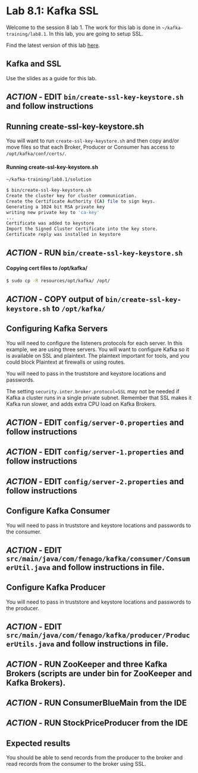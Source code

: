 # Lab 8.1: Kafka SSL

Welcome to the session 8 lab 1. The work for this lab is done in `~/kafka-training/lab8.1`.
In this lab, you are going to setup SSL.



Find the latest version of this lab [here]().

## Kafka and SSL

Use the slides as a guide for this lab.

## ***ACTION*** - EDIT `bin/create-ssl-key-keystore.sh` and follow instructions

## Running create-ssl-key-keystore.sh

You will want to run `create-ssl-key-keystore.sh` and then
copy and/or move files so that each Broker, Producer or Consumer has access
to `/opt/kafka/conf/certs/`.

#### Running create-ssl-key-keystore.sh
```sh
~/kafka-training/lab8.1/solution

$ bin/create-ssl-key-keystore.sh
Create the cluster key for cluster communication.
Create the Certificate Authority (CA) file to sign keys.
Generating a 1024 bit RSA private key
writing new private key to 'ca-key'
...
Certificate was added to keystore
Import the Signed Cluster Certificate into the key store.
Certificate reply was installed in keystore
```

## ***ACTION*** - RUN `bin/create-ssl-key-keystore.sh`

#### Copying cert files to /opt/kafka/

```sh
$ sudo cp -R resources/opt/kafka/ /opt/
```

## ***ACTION*** - COPY output of `bin/create-ssl-key-keystore.sh` to `/opt/kafka/`

## Configuring Kafka Servers
You will need to configure the listeners protocols for each server. In this example, we
are using three servers. You will want to configure Kafka so it is available on SSL and plaintext.
The plaintext important for tools, and you could block Plaintext at firewalls or using routes.

You will need to pass in the truststore and keystore locations and passwords.

The setting `security.inter.broker.protocol=SSL` may not be needed if Kafka a cluster runs in
a single private subnet. Remember that SSL makes it Kafka run slower, and adds extra CPU load
on Kafka Brokers.

## ***ACTION*** - EDIT `config/server-0.properties` and follow instructions
## ***ACTION*** - EDIT `config/server-1.properties` and follow instructions
## ***ACTION*** - EDIT `config/server-2.properties` and follow instructions

## Configure Kafka Consumer

You will need to pass in truststore and keystore locations and passwords to the consumer.

## ***ACTION*** - EDIT `src/main/java/com/fenago/kafka/consumer/ConsumerUtil.java` and follow instructions in file.


## Configure Kafka Producer

You will need to pass in truststore and keystore locations and passwords to the producer.

## ***ACTION*** - EDIT `src/main/java/com/fenago/kafka/producer/ProducerUtils.java` and follow instructions in file.
## ***ACTION*** - RUN ZooKeeper and three Kafka Brokers (scripts are under bin for ZooKeeper and Kafka Brokers).
## ***ACTION*** - RUN ConsumerBlueMain from the IDE
## ***ACTION*** - RUN StockPriceProducer from the IDE

## Expected results
You should be able to send records from the producer to the broker
and read records from the consumer to the broker using SSL.
